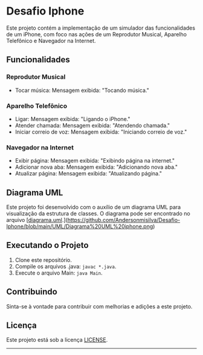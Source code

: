 # Desafio Iphone

Este projeto contém a implementação de um simulador das funcionalidades de um iPhone, com foco nas ações de um Reprodutor Musical, Aparelho Telefônico e Navegador na Internet.

## Funcionalidades

### Reprodutor Musical
- Tocar música: Mensagem exibida: "Tocando música."

### Aparelho Telefônico
- Ligar: Mensagem exibida: "Ligando o iPhone."
- Atender chamada: Mensagem exibida: "Atendendo chamada."
- Iniciar correio de voz: Mensagem exibida: "Iniciando correio de voz."

### Navegador na Internet
- Exibir página: Mensagem exibida: "Exibindo página na internet."
- Adicionar nova aba: Mensagem exibida: "Adicionando nova aba."
- Atualizar página: Mensagem exibida: "Atualizando página."

## Diagrama UML

Este projeto foi desenvolvido com o auxílio de um diagrama UML para visualização da estrutura de classes. O diagrama pode ser encontrado no arquivo [[diagrama.uml](path/to/diagram.uml).](https://github.com/Andersonmisilva/Desafio-Iphone/blob/main/UML/Diagrama%20UML%20iphone.png)

## Executando o Projeto

1. Clone este repositório.
2. Compile os arquivos .java: `javac *.java`.
3. Execute o arquivo Main: `java Main`.

## Contribuindo

Sinta-se à vontade para contribuir com melhorias e adições a este projeto.

## Licença

Este projeto está sob a licença [LICENSE](LICENSE).

---
